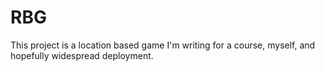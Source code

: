 # RBG

This project is a location based game I'm writing for a course, myself, and hopefully widespread deployment. 
